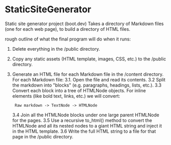 # StaticSiteGenerator
Static site generator project (boot.dev)
Takes a directory of Markdown files (one for each web page), to build a directory of HTML files.

rough outline of what the final program will do when it runs:

1. Delete everything in the /public directory.
2. Copy any static assets (HTML template, images, CSS, etc.) to the /public directory.
3. Generate an HTML file for each Markdown file in the /content directory. For each Markdown file:
    3.1. Open the file and read its contents.
    3.2 Split the markdown into "blocks" (e.g. paragraphs, headings, lists, etc.).
    3.3 Convert each block into a tree of HTMLNode objects. For inline elements (like bold text, links, etc.) we will convert:
    
        Raw markdown -> TextNode -> HTMLNode

    3.4 Join all the HTMLNode blocks under one large parent HTMLNode for the pages.
    3.5 Use a recursive to_html() method to convert the HTMLNode and all its nested nodes to a giant HTML string and inject it in the HTML template.
    3.6 Write the full HTML string to a file for that page in the /public directory.